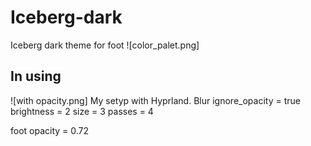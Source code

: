 # Iceberg-dark
Iceberg dark theme for foot
![color_palet.png]

## In using
![with opacity.png]
My setyp with Hyprland. 
Blur 
ignore_opacity = true
brightness = 2
size = 3
passes = 4

foot opacity = 0.72
